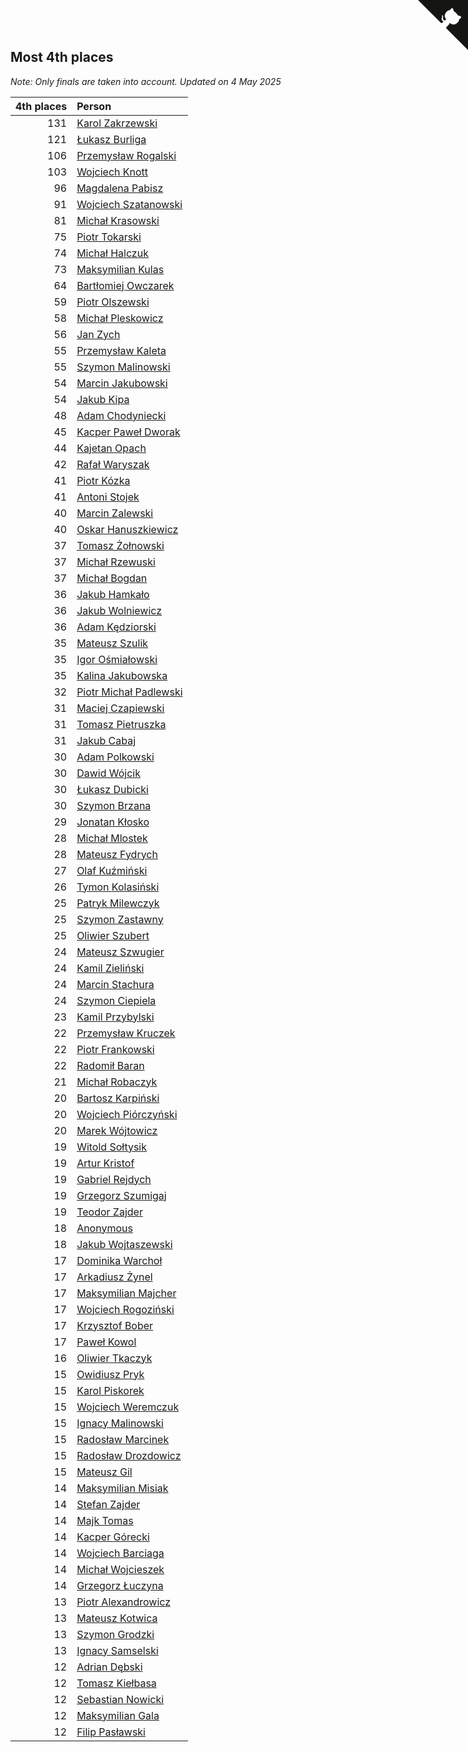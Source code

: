 ## Most 4th places

*Note: Only finals are taken into account.*
*Updated on  4 May 2025*

| 4th places | Person |
| ---: | :--- |
| 131 | [Karol Zakrzewski](https://www.worldcubeassociation.org/persons/2014ZAKR01) |
| 121 | [Łukasz Burliga](https://www.worldcubeassociation.org/persons/2013BURL01) |
| 106 | [Przemysław Rogalski](https://www.worldcubeassociation.org/persons/2013ROGA02) |
| 103 | [Wojciech Knott](https://www.worldcubeassociation.org/persons/2011KNOT01) |
| 96 | [Magdalena Pabisz](https://www.worldcubeassociation.org/persons/2017PABI01) |
| 91 | [Wojciech Szatanowski](https://www.worldcubeassociation.org/persons/2011SZAT01) |
| 81 | [Michał Krasowski](https://www.worldcubeassociation.org/persons/2013KRAS02) |
| 75 | [Piotr Tokarski](https://www.worldcubeassociation.org/persons/2013TOKA01) |
| 74 | [Michał Halczuk](https://www.worldcubeassociation.org/persons/2006HALC01) |
| 73 | [Maksymilian Kulas](https://www.worldcubeassociation.org/persons/2021KULA02) |
| 64 | [Bartłomiej Owczarek](https://www.worldcubeassociation.org/persons/2013OWCZ01) |
| 59 | [Piotr Olszewski](https://www.worldcubeassociation.org/persons/2013OLSZ02) |
| 58 | [Michał Pleskowicz](https://www.worldcubeassociation.org/persons/2009PLES01) |
| 56 | [Jan Zych](https://www.worldcubeassociation.org/persons/2014ZYCH01) |
| 55 | [Przemysław Kaleta](https://www.worldcubeassociation.org/persons/2012KALE01) |
| 55 | [Szymon Malinowski](https://www.worldcubeassociation.org/persons/2013MALI03) |
| 54 | [Marcin Jakubowski](https://www.worldcubeassociation.org/persons/2007JAKU01) |
| 54 | [Jakub Kipa](https://www.worldcubeassociation.org/persons/2010KIPA01) |
| 48 | [Adam Chodyniecki](https://www.worldcubeassociation.org/persons/2017CHOD02) |
| 45 | [Kacper Paweł Dworak](https://www.worldcubeassociation.org/persons/2020DWOR01) |
| 44 | [Kajetan Opach](https://www.worldcubeassociation.org/persons/2018OPAC01) |
| 42 | [Rafał Waryszak](https://www.worldcubeassociation.org/persons/2013WARY01) |
| 41 | [Piotr Kózka](https://www.worldcubeassociation.org/persons/2005KOZK01) |
| 41 | [Antoni Stojek](https://www.worldcubeassociation.org/persons/2022STOJ03) |
| 40 | [Marcin Zalewski](https://www.worldcubeassociation.org/persons/2011ZALE02) |
| 40 | [Oskar Hanuszkiewicz](https://www.worldcubeassociation.org/persons/2018HANU02) |
| 37 | [Tomasz Żołnowski](https://www.worldcubeassociation.org/persons/2005ZOLN01) |
| 37 | [Michał Rzewuski](https://www.worldcubeassociation.org/persons/2014RZEW01) |
| 37 | [Michał Bogdan](https://www.worldcubeassociation.org/persons/2012BOGD01) |
| 36 | [Jakub Hamkało](https://www.worldcubeassociation.org/persons/2018HAMK01) |
| 36 | [Jakub Wolniewicz](https://www.worldcubeassociation.org/persons/2012WOLN01) |
| 36 | [Adam Kędziorski](https://www.worldcubeassociation.org/persons/2019KEDZ01) |
| 35 | [Mateusz Szulik](https://www.worldcubeassociation.org/persons/2017SZUL01) |
| 35 | [Igor Ośmiałowski](https://www.worldcubeassociation.org/persons/2014OMIA01) |
| 35 | [Kalina Jakubowska](https://www.worldcubeassociation.org/persons/2009BRZE01) |
| 32 | [Piotr Michał Padlewski](https://www.worldcubeassociation.org/persons/2008PADL01) |
| 31 | [Maciej Czapiewski](https://www.worldcubeassociation.org/persons/2014CZAP01) |
| 31 | [Tomasz Pietruszka](https://www.worldcubeassociation.org/persons/2021PIET01) |
| 31 | [Jakub Cabaj](https://www.worldcubeassociation.org/persons/2008CABA03) |
| 30 | [Adam Polkowski](https://www.worldcubeassociation.org/persons/2007POLK01) |
| 30 | [Dawid Wójcik](https://www.worldcubeassociation.org/persons/2016WOJC04) |
| 30 | [Łukasz Dubicki](https://www.worldcubeassociation.org/persons/2018DUBI01) |
| 30 | [Szymon Brzana](https://www.worldcubeassociation.org/persons/2017BRZA01) |
| 29 | [Jonatan Kłosko](https://www.worldcubeassociation.org/persons/2013KOSK01) |
| 28 | [Michał Mlostek](https://www.worldcubeassociation.org/persons/2015MLOS01) |
| 28 | [Mateusz Fydrych](https://www.worldcubeassociation.org/persons/2011FYDR01) |
| 27 | [Olaf Kuźmiński](https://www.worldcubeassociation.org/persons/2018KUZM02) |
| 26 | [Tymon Kolasiński](https://www.worldcubeassociation.org/persons/2016KOLA02) |
| 25 | [Patryk Milewczyk](https://www.worldcubeassociation.org/persons/2014MILE01) |
| 25 | [Szymon Zastawny](https://www.worldcubeassociation.org/persons/2023ZAST01) |
| 25 | [Oliwier Szubert](https://www.worldcubeassociation.org/persons/2022SZUB01) |
| 24 | [Mateusz Szwugier](https://www.worldcubeassociation.org/persons/2014SZWU01) |
| 24 | [Kamil Zieliński](https://www.worldcubeassociation.org/persons/2008ZIEL01) |
| 24 | [Marcin Stachura](https://www.worldcubeassociation.org/persons/2011STAC01) |
| 24 | [Szymon Ciepiela](https://www.worldcubeassociation.org/persons/2022CIEP01) |
| 23 | [Kamil Przybylski](https://www.worldcubeassociation.org/persons/2016PRZY01) |
| 22 | [Przemysław Kruczek](https://www.worldcubeassociation.org/persons/2013KRUC01) |
| 22 | [Piotr Frankowski](https://www.worldcubeassociation.org/persons/2006FRAN01) |
| 22 | [Radomił Baran](https://www.worldcubeassociation.org/persons/2020BARA02) |
| 21 | [Michał Robaczyk](https://www.worldcubeassociation.org/persons/2006ROBA01) |
| 20 | [Bartosz Karpiński](https://www.worldcubeassociation.org/persons/2019KARP03) |
| 20 | [Wojciech Piórczyński](https://www.worldcubeassociation.org/persons/2021PIOR01) |
| 20 | [Marek Wójtowicz](https://www.worldcubeassociation.org/persons/2008WOJT01) |
| 19 | [Witold Sołtysik](https://www.worldcubeassociation.org/persons/2015SOLT03) |
| 19 | [Artur Kristof](https://www.worldcubeassociation.org/persons/2012KRIS12) |
| 19 | [Gabriel Rejdych](https://www.worldcubeassociation.org/persons/2020REJD01) |
| 19 | [Grzegorz Szumigaj](https://www.worldcubeassociation.org/persons/2013SZUM01) |
| 19 | [Teodor Zajder](https://www.worldcubeassociation.org/persons/2021ZAJD03) |
| 18 | [Anonymous](https://www.worldcubeassociation.org/persons/2017ANON13) |
| 18 | [Jakub Wojtaszewski](https://www.worldcubeassociation.org/persons/2013WOJT02) |
| 17 | [Dominika Warchoł](https://www.worldcubeassociation.org/persons/2021WARC01) |
| 17 | [Arkadiusz Żynel](https://www.worldcubeassociation.org/persons/2018ZYNE01) |
| 17 | [Maksymilian Majcher](https://www.worldcubeassociation.org/persons/2011MAJC01) |
| 17 | [Wojciech Rogoziński](https://www.worldcubeassociation.org/persons/2019ROGO04) |
| 17 | [Krzysztof Bober](https://www.worldcubeassociation.org/persons/2013BOBE01) |
| 17 | [Paweł Kowol](https://www.worldcubeassociation.org/persons/2011KOWO01) |
| 16 | [Oliwier Tkaczyk](https://www.worldcubeassociation.org/persons/2017TKAC04) |
| 15 | [Owidiusz Pryk](https://www.worldcubeassociation.org/persons/2008PRYK01) |
| 15 | [Karol Piskorek](https://www.worldcubeassociation.org/persons/2021PISK01) |
| 15 | [Wojciech Weremczuk](https://www.worldcubeassociation.org/persons/2014WERE01) |
| 15 | [Ignacy Malinowski](https://www.worldcubeassociation.org/persons/2021MALI02) |
| 15 | [Radosław Marcinek](https://www.worldcubeassociation.org/persons/2022MARC05) |
| 15 | [Radosław Drozdowicz](https://www.worldcubeassociation.org/persons/2012DROZ02) |
| 15 | [Mateusz Gil](https://www.worldcubeassociation.org/persons/2013GILM01) |
| 14 | [Maksymilian Misiak](https://www.worldcubeassociation.org/persons/2017MISI01) |
| 14 | [Stefan Zajder](https://www.worldcubeassociation.org/persons/2021ZAJD02) |
| 14 | [Majk Tomas](https://www.worldcubeassociation.org/persons/2022TOMA05) |
| 14 | [Kacper Górecki](https://www.worldcubeassociation.org/persons/2021GORE01) |
| 14 | [Wojciech Barciaga](https://www.worldcubeassociation.org/persons/2013BARC03) |
| 14 | [Michał Wojcieszek](https://www.worldcubeassociation.org/persons/2015WOJC02) |
| 14 | [Grzegorz Łuczyna](https://www.worldcubeassociation.org/persons/2005LUCZ01) |
| 13 | [Piotr Alexandrowicz](https://www.worldcubeassociation.org/persons/2007ALEX01) |
| 13 | [Mateusz Kotwica](https://www.worldcubeassociation.org/persons/2016KOTW01) |
| 13 | [Szymon Grodzki](https://www.worldcubeassociation.org/persons/2020GROD01) |
| 13 | [Ignacy Samselski](https://www.worldcubeassociation.org/persons/2022SAMS03) |
| 12 | [Adrian Dębski](https://www.worldcubeassociation.org/persons/2017DEBS01) |
| 12 | [Tomasz Kiełbasa](https://www.worldcubeassociation.org/persons/2009KIEL01) |
| 12 | [Sebastian Nowicki](https://www.worldcubeassociation.org/persons/2014NOWI01) |
| 12 | [Maksymilian Gala](https://www.worldcubeassociation.org/persons/2022GALA01) |
| 12 | [Filip Pasławski](https://www.worldcubeassociation.org/persons/2013PASA01) |


<a href="https://github.com/noeruchangd/wca_statistics_vn" class="github-corner" aria-label="View source on Github"><svg width="80" height="80" viewBox="0 0 250 250" style="fill:#151513; color:#fff; position: absolute; top: 0; border: 0; right: 0;" aria-hidden="true"><path d="M0,0 L115,115 L130,115 L142,142 L250,250 L250,0 Z"></path><path d="M128.3,109.0 C113.8,99.7 119.0,89.6 119.0,89.6 C122.0,82.7 120.5,78.6 120.5,78.6 C119.2,72.0 123.4,76.3 123.4,76.3 C127.3,80.9 125.5,87.3 125.5,87.3 C122.9,97.6 130.6,101.9 134.4,103.2" fill="currentColor" style="transform-origin: 130px 106px;" class="octo-arm"></path><path d="M115.0,115.0 C114.9,115.1 118.7,116.5 119.8,115.4 L133.7,101.6 C136.9,99.2 139.9,98.4 142.2,98.6 C133.8,88.0 127.5,74.4 143.8,58.0 C148.5,53.4 154.0,51.2 159.7,51.0 C160.3,49.4 163.2,43.6 171.4,40.1 C171.4,40.1 176.1,42.5 178.8,56.2 C183.1,58.6 187.2,61.8 190.9,65.4 C194.5,69.0 197.7,73.2 200.1,77.6 C213.8,80.2 216.3,84.9 216.3,84.9 C212.7,93.1 206.9,96.0 205.4,96.6 C205.1,102.4 203.0,107.8 198.3,112.5 C181.9,128.9 168.3,122.5 157.7,114.1 C157.9,116.9 156.7,120.9 152.7,124.9 L141.0,136.5 C139.8,137.7 141.6,141.9 141.8,141.8 Z" fill="currentColor" class="octo-body"></path></svg></a><style>.github-corner:hover .octo-arm{animation:octocat-wave 560ms ease-in-out}@keyframes octocat-wave{0%,100%{transform:rotate(0)}20%,60%{transform:rotate(-25deg)}40%,80%{transform:rotate(10deg)}}@media (max-width:500px){.github-corner:hover .octo-arm{animation:none}.github-corner .octo-arm{animation:octocat-wave 560ms ease-in-out}}</style>
